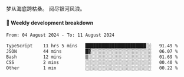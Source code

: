 梦从海底跨枯桑。
阅尽银河风浪。


#### 📝 Weekly development breakdown

<!--START_SECTION:waka-->

```txt
From: 04 August 2024 - To: 11 August 2024

TypeScript    11 hrs 5 mins   ███████████████████████░░   91.49 %
JSON          44 mins         █▓░░░░░░░░░░░░░░░░░░░░░░░   06.07 %
Bash          12 mins         ▒░░░░░░░░░░░░░░░░░░░░░░░░   01.69 %
CSS           2 mins          ░░░░░░░░░░░░░░░░░░░░░░░░░   00.40 %
Other         1 min           ░░░░░░░░░░░░░░░░░░░░░░░░░   00.22 %
```

<!--END_SECTION:waka-->



